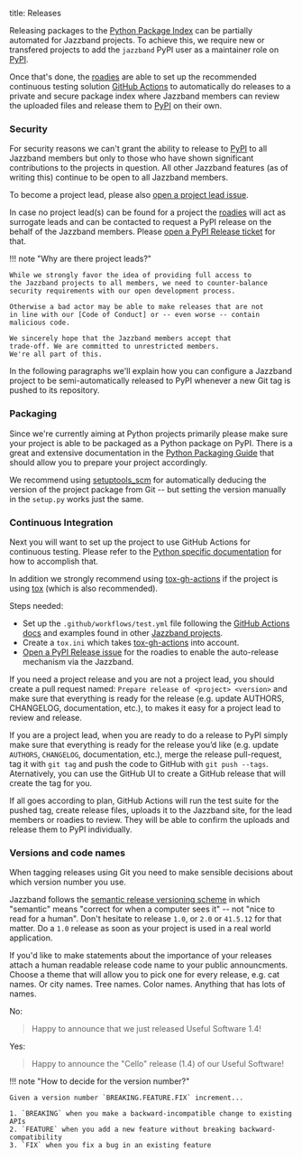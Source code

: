 title: Releases

Releasing packages to the [Python Package Index][PyPI] can be partially
automated for Jazzband projects. To achieve this, we require new or
transfered projects to add the `jazzband` PyPI user as a maintainer role
on [PyPI].

Once that's done, the [roadies] are able to set up the recommended
continuous testing solution [GitHub Actions] to automatically do releases
to a private and secure package index where Jazzband members can
review the uploaded files and release them to [PyPI] on their own.

### Security

For security reasons we can't grant the ability to release to [PyPI]
to all Jazzband members but only to those who have shown significant
contributions to the projects in question. All other Jazzband features
(as of writing this) continue to be open to all Jazzband members.

To become a project lead, please also
[open a project lead issue](/roadies/issue).

In case no project lead(s) can be found for a project the [roadies]
will act as surrogate leads and can be contacted to request a PyPI
release on the behalf of the Jazzband members. Please
[open a PyPI Release ticket](/roadies/issue) for that.

!!! note "Why are there project leads?"

	While we strongly favor the idea of providing full access to
	the Jazzband projects to all members, we need to counter-balance
	security requirements with our open development process.

	Otherwise a bad actor may be able to make releases that are not
	in line with our [Code of Conduct] or -- even worse -- contain
	malicious code.

	We sincerely hope that the Jazzband members accept that
	trade-off. We are committed to unrestricted members.
	We're all part of this.

In the following paragraphs we'll explain how you can configure a
Jazzband project to be semi-automatically released to PyPI whenever
a new Git tag is pushed to its repository.

[PyPI]: https://pypi.org/
[GitHub Actions]: https://github.com/features/actions
[roadies]: /roadies
[Code of Conduct]: /about/conduct

### Packaging

Since we're currently aiming at Python projects primarily please
make sure your project is able to be packaged as a Python package
on PyPI. There is a great and extensive documentation in the
[Python Packaging Guide][PyPUG] that should allow you to prepare
your project accordingly.

We recommend using [setuptools_scm] for automatically deducing
the version of the project package from Git -- but setting the
version manually in the `setup.py` works just the same.

[PyPUG]: https://packaging.python.org/en/latest/
[setuptools_scm]: https://pypi.org/project/setuptools_scm/

### Continuous Integration

Next you will want to set up the project to use GitHub Actions
for continuous testing. Please refer to the [Python specific
documentation][gha-python] for how to accomplish that.

In addition we strongly recommend using [tox-gh-actions] if the
project is using [tox] (which is also recommended).

[gha-python]: https://docs.github.com/en/actions/guides/building-and-testing-python
[tox-gh-actions]: https://github.com/ymyzk/tox-gh-actions
[tox]: https://tox.readthedocs.io/

Steps needed:

- Set up the `.github/workflows/test.yml` file following the  [GitHub Actions docs][gha-python] and examples found in other [Jazzband projects](/projects).
- Create a `tox.ini` which takes [tox-gh-actions] into account.
- [Open a PyPI Release issue](/roadies/issue) for the
  roadies to enable the auto-release mechanism via the Jazzband.

If you need a project release and you are not a project lead, you
should create a pull request named:
`Prepare release of <project> <version>`
and make sure that everything is ready for the release
(e.g. update AUTHORS, CHANGELOG, documentation, etc.),
to makes it easy for a project lead to review and release.

If you are a project lead, when you are ready to do a release to PyPI
simply make sure that everything is ready for the release you’d like
(e.g. update `AUTHORS`, `CHANGELOG`, documentation, etc.), merge the
release pull-request, tag it with `git tag` and push the code to
GitHub with `git push --tags`. Aternatively, you can use the GitHub UI
to create a GitHub release that will create the tag for you.

If all goes according to plan, GitHub Actions will run the test suite for
the pushed tag, create release files, uploads it to the Jazzband site, for
the lead members or roadies to review. They will be able to confirm the
uploads and release them to PyPI individually.

### Versions and code names

When tagging releases using Git you need to make sensible decisions about
which version number you use.

Jazzband follows the [semantic release versioning scheme][semver] in which
"semantic" means "correct for when a computer sees it" -- not "nice to read
for a human". Don't hesitate to release `1.0`, or `2.0` or `41.5.12` for
that matter. Do a `1.0` release as soon as your project is used in a real
world application.

If you'd like to make statements about the importance of your releases
attach a human readable release code name to your public announcments.
Choose a theme that will allow you to pick one for every release, e.g.
cat names. Or city names. Tree names. Color names. Anything that has lots
of names.

No:

> Happy to announce that we just released Useful Software 1.4!

Yes:

> Happy to announce the "Cello" release (1.4) of our Useful Software!

[semver]: https://blog.versioneye.com/2014/01/16/semantic-versioning/

!!! note "How to decide for the version number?"

	Given a version number `BREAKING.FEATURE.FIX` increment...

	1. `BREAKING` when you make a backward-incompatible change to existing APIs
	2. `FEATURE` when you add a new feature without breaking backward-compatibility
	3. `FIX` when you fix a bug in an existing feature

